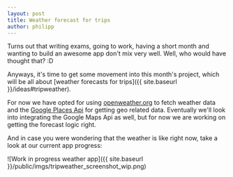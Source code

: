 ```yaml
---
layout: post
title: Weather forecast for trips
author: philipp
---
```

Turns out that writing exams, going to work, having a short month and wanting
to build an awesome app don't mix very well. Well, who would have thought that? :D

Anyways, it's time to get some movement into this month's project, which will
be all about [weather forecasts for trips]({{ site.baseurl }}/ideas#tripweather).

For now we have opted for using [openweather.org](http://openweathermap.org) to
fetch weather data and the [Google Places
Api](https://developers.google.com/places/) for getting geo related data. Eventually
we'll look into integrating the Google Maps Api as well, but for now we are working
on getting the forecast logic right.

And in case you were wondering that the weather is like right now, take a look at our current app progress:

![Work in progress weather app]({{ site.baseurl }}/public/imgs/tripweather_screenshot_wip.png)
